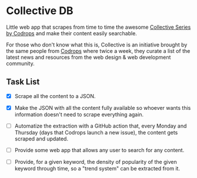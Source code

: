 # Collective DB
Little web app that scrapes from time to time the awesome [Collective Series by Codrops](https://tympanus.net/codrops/collective/) and make their content easily searchable.

For those who don't know what this is, Collective is an initiative brought by the same people from [Codrops](https://tympanus.net/codrops/) where twice a week, they curate a list of the latest news and resources from the web design & web development community.


## Task List
* [x] Scrape all the content to a JSON.
* [x] Make the JSON with all the content fully available so whoever wants this information doesn't need to scrape everything again.
* [ ] Automatize the extraction with a GitHub action that, every Monday and Thursday (days that Codrops launch a new issue), the content gets scraped and updated.
* [ ] Provide some web app that allows any user to search for any content.
* [ ] Provide, for a given keyword, the density of popularity of the given keyword through time, so a "trend system" can be extracted from it.

